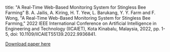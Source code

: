 title: "A Real-Time Web-Based Monitoring System for Stingless Bee Farming"
B. A. Jailis, A. Kiring, H. T. Yew, L. Barukang, Y. Y. Farm and F. Wong, "A Real-Time Web-Based Monitoring System for Stingless Bee Farming," 2022 IEEE International Conference on Artificial Intelligence in Engineering and Technology (IICAIET), Kota Kinabalu, Malaysia, 2022, pp. 1-5, doi: 10.1109/IICAIET55139.2022.9936841.


[Download paper here](http://academicpages.github.io/files/paper1.pdf)





